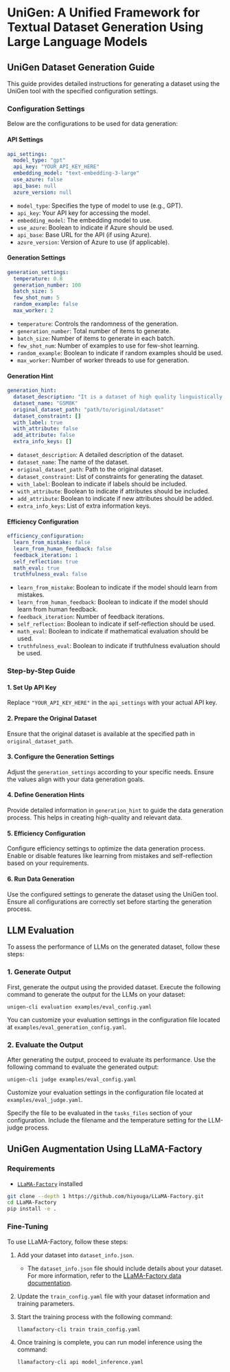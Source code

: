 
# UniGen: A Unified Framework for Textual Dataset Generation Using Large Language Models


## UniGen Dataset Generation Guide

This guide provides detailed instructions for generating a dataset using the UniGen tool with the specified configuration settings.

### Configuration Settings

Below are the configurations to be used for data generation:

#### API Settings

```yaml
api_settings:
  model_type: "gpt"
  api_key: "YOUR_API_KEY_HERE"
  embedding_model: "text-embedding-3-large"
  use_azure: false
  api_base: null
  azure_version: null
```

- `model_type`: Specifies the type of model to use (e.g., GPT).
- `api_key`: Your API key for accessing the model.
- `embedding_model`: The embedding model to use.
- `use_azure`: Boolean to indicate if Azure should be used.
- `api_base`: Base URL for the API (if using Azure).
- `azure_version`: Version of Azure to use (if applicable).

#### Generation Settings

```yaml
generation_settings:
  temperature: 0.8
  generation_number: 100
  batch_size: 5
  few_shot_num: 5
  random_example: false
  max_worker: 2
```

- `temperature`: Controls the randomness of the generation.
- `generation_number`: Total number of items to generate.
- `batch_size`: Number of items to generate in each batch.
- `few_shot_num`: Number of examples to use for few-shot learning.
- `random_example`: Boolean to indicate if random examples should be used.
- `max_worker`: Number of worker threads to use for generation.

#### Generation Hint

```yaml
generation_hint:
  dataset_description: "It is a dataset of high quality linguistically diverse grade school math word problems created by human problem writers. These problems take between 2 and 8 steps to solve, and solutions primarily involve performing a sequence of elementary calculations using basic arithmetic operations (+ − ×÷) to reach the final answer. A bright middle school student should be able to solve every problem. It can be used for multi-step mathematical reasoning. Each problem should only have one question and one correct answer."
  dataset_name: "GSM8K"
  original_dataset_path: "path/to/original/dataset"
  dataset_constraint: []
  with_label: true
  with_attribute: false
  add_attribute: false
  extra_info_keys: []
```

- `dataset_description`: A detailed description of the dataset.
- `dataset_name`: The name of the dataset.
- `original_dataset_path`: Path to the original dataset.
- `dataset_constraint`: List of constraints for generating the dataset.
- `with_label`: Boolean to indicate if labels should be included.
- `with_attribute`: Boolean to indicate if attributes should be included.
- `add_attribute`: Boolean to indicate if new attributes should be added.
- `extra_info_keys`: List of extra information keys.

#### Efficiency Configuration

```yaml
efficiency_configuration:
  learn_from_mistake: false
  learn_from_human_feedback: false
  feedback_iteration: 1
  self_reflection: true
  math_eval: true
  truthfulness_eval: false
```

- `learn_from_mistake`: Boolean to indicate if the model should learn from mistakes.
- `learn_from_human_feedback`: Boolean to indicate if the model should learn from human feedback.
- `feedback_iteration`: Number of feedback iterations.
- `self_reflection`: Boolean to indicate if self-reflection should be used.
- `math_eval`: Boolean to indicate if mathematical evaluation should be used.
- `truthfulness_eval`: Boolean to indicate if truthfulness evaluation should be used.

### Step-by-Step Guide

#### 1. Set Up API Key

Replace `"YOUR_API_KEY_HERE"` in the `api_settings` with your actual API key.

#### 2. Prepare the Original Dataset

Ensure that the original dataset is available at the specified path in `original_dataset_path`.

#### 3. Configure the Generation Settings

Adjust the `generation_settings` according to your specific needs. Ensure the values align with your data generation goals.

#### 4. Define Generation Hints

Provide detailed information in `generation_hint` to guide the data generation process. This helps in creating high-quality and relevant data.

#### 5. Efficiency Configuration

Configure efficiency settings to optimize the data generation process. Enable or disable features like learning from mistakes and self-reflection based on your requirements.

#### 6. Run Data Generation

Use the configured settings to generate the dataset using the UniGen tool. Ensure all configurations are correctly set before starting the generation process.


## LLM Evaluation

To assess the performance of LLMs on the generated dataset, follow these steps:

### 1. Generate Output

First, generate the output using the provided dataset. Execute the following command to generate the output for the LLMs on your dataset:

```shell
unigen-cli evaluation examples/eval_config.yaml
```

You can customize your evaluation settings in the configuration file located at `examples/eval_generation_config.yaml`.

### 2. Evaluate the Output

After generating the output, proceed to evaluate its performance. Use the following command to evaluate the generated output:

```shell
unigen-cli judge examples/eval_config.yaml
```

Customize your evaluation settings in the configuration file located at `examples/eval_judge.yaml`.

Specify the file to be evaluated in the `tasks_files` section of your configuration. Include the filename and the temperature setting for the LLM-judge process.

## UniGen Augmentation Using LLaMA-Factory

### Requirements

- [`LLaMA-Factory`](https://github.com/hiyouga/LLaMA-Factory) installed

```bash
git clone --depth 1 https://github.com/hiyouga/LLaMA-Factory.git
cd LLaMA-Factory
pip install -e .
```

### Fine-Tuning 
To use LLaMA-Factory, follow these steps:

1. Add your dataset into `dataset_info.json`.

   - The `dataset_info.json` file should include details about your dataset. For more information, refer to the [LLaMA-Factory data documentation](https://github.com/hiyouga/LLaMA-Factory/tree/main/data).

2. Update the `train_config.yaml` file with your dataset information and training parameters.

3. Start the training process with the following command:

   ```bash
   llamafactory-cli train train_config.yaml
   ```

4. Once training is complete, you can run model inference using the command:

   ```bash
   llamafactory-cli api model_inference.yaml
   ```
